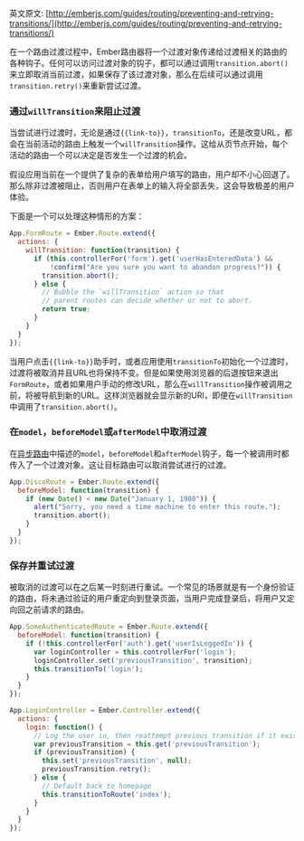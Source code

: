 英文原文: [http://emberjs.com/guides/routing/preventing-and-retrying-transitions/](http://emberjs.com/guides/routing/preventing-and-retrying-transitions/)

在一个路由过渡过程中，Ember路由器将一个过渡对象传递给过渡相关的路由的各种钩子。任何可以访问过渡对象的钩子，都可以通过调用`transition.abort()`来立即取消当前过渡，如果保存了该过渡对象，那么在后续可以通过调用`transition.retry()`来重新尝试过渡。

### 通过`willTransition`来阻止过渡

当尝试进行过渡时，无论是通过`{{link-to}}`，`transitionTo`，还是改变URL，都会在当前活动的路由上触发一个`willTransition`操作。这给从页节点开始，每个活动的路由一个可以决定是否发生一个过渡的机会。

假设应用当前在一个提供了复杂的表单给用户填写的路由，用户却不小心回退了。那么除非过渡被阻止，否则用户在表单上的输入将全部丢失，这会导致极差的用户体验。

下面是一个可以处理这种情形的方案：

```js
App.FormRoute = Ember.Route.extend({
  actions: {
    willTransition: function(transition) {
      if (this.controllerFor('form').get('userHasEnteredData') &&
          !confirm("Are you sure you want to abandon progress?")) {
        transition.abort();
      } else {
        // Bubble the `willTransition` action so that
        // parent routes can decide whether or not to abort.
        return true;
      }
    }
  }
});
```

当用户点击`{{link-to}}`助手时，或者应用使用`transitionTo`初始化一个过渡时，过渡将被取消并且URL也将保持不变。但是如果使用浏览器的后退按钮来退出`FormRoute`，或者如果用户手动的修改URL，那么在`willTransition`操作被调用之前，将被导航到新的URL。这样浏览器就会显示新的URl，即便在`willTransition`中调用了`transition.abort()`。

### 在`model`，`beforeModel`或`afterModel`中取消过渡

在[异步路由](/guides/routing/asynchronous-routing)中描述的`model`，`beforeModel`和`afterModel`钩子，每一个被调用时都传入了一个过渡对象。这让目标路由可以取消尝试进行的过渡。

```js
App.DiscoRoute = Ember.Route.extend({
  beforeModel: function(transition) {
    if (new Date() < new Date("January 1, 1980")) {
      alert("Sorry, you need a time machine to enter this route.");
      transition.abort();
    }
  }
});
```

### 保存并重试过渡

被取消的过渡可以在之后某一时刻进行重试。一个常见的场景就是有一个身份验证的路由，将未通过验证的用户重定向到登录页面，当用户完成登录后，将用户又定向回之前请求的路由。

```js
App.SomeAuthenticatedRoute = Ember.Route.extend({
  beforeModel: function(transition) {
    if (!this.controllerFor('auth').get('userIsLoggedIn')) {
      var loginController = this.controllerFor('login');
      loginController.set('previousTransition', transition);
      this.transitionTo('login');
    }
  }
});

App.LoginController = Ember.Controller.extend({
  actions: {
    login: function() {
      // Log the user in, then reattempt previous transition if it exists.
      var previousTransition = this.get('previousTransition');
      if (previousTransition) {
        this.set('previousTransition', null);
        previousTransition.retry();
      } else {
        // Default back to homepage
        this.transitionToRoute('index');
      }
    }
  }
});
```
